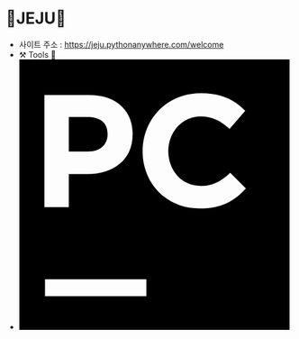 # 🍊JEJU🥕
- 사이트 주소 : https://jeju.pythonanywhere.com/welcome
- ⚒️ Tools 🔧
- <svg role="img" viewBox="0 0 24 24" xmlns="http://www.w3.org/2000/svg"><title>PyCharm</title><path d="M7.833 6.666v-.055c0-1-.667-1.5-1.778-1.5H4.389v3.055h1.723c1.111 0 1.721-.666 1.721-1.5zM0 0v24h24V0H0zm2.223 3.167h4c2.389 0 3.833 1.389 3.833 3.445v.055c0 2.278-1.778 3.5-4.001 3.5H4.389v2.945H2.223V3.167zM11.277 21h-9v-1.5h9V21zm4.779-7.777c-2.944.055-5.111-2.223-5.111-5.057C10.944 5.333 13.056 3 16.111 3c1.889 0 3 .611 3.944 1.556l-1.389 1.61c-.778-.722-1.556-1.111-2.556-1.111-1.658 0-2.873 1.375-2.887 3.084.014 1.709 1.174 3.083 2.887 3.083 1.111 0 1.833-.445 2.61-1.167l1.39 1.389c-.999 1.112-2.166 1.779-4.054 1.779z"/></svg>


